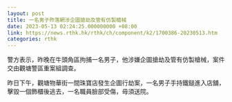 ```yaml
---
layout: post
title: 一名男子昨落網涉企圖搶劫及管有仿製槍械
date: 2023-05-13 02:24:25.000000000 +08:00
link: https://news.rthk.hk/rthk/ch/component/k2/1700386-20230513.htm
categories: rthk
---
```


警方表示，昨晚在牛頭角區拘捕一名男子，他涉嫌企圖搶劫及管有仿製槍械，案件交由觀塘警區重案組調查。

昨日下午，觀塘物華街一間珠寶店發生企圖行劫案，一名男子手持鐵鎚進入店舖，擊毀一個飾櫃後逃去，一名職員臉部受傷，毋須送院。
